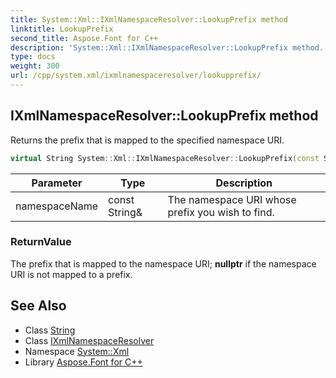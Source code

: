 ```yaml
---
title: System::Xml::IXmlNamespaceResolver::LookupPrefix method
linktitle: LookupPrefix
second_title: Aspose.Font for C++
description: 'System::Xml::IXmlNamespaceResolver::LookupPrefix method. Returns the prefix that is mapped to the specified namespace URI in C++.'
type: docs
weight: 300
url: /cpp/system.xml/ixmlnamespaceresolver/lookupprefix/
---
```

## IXmlNamespaceResolver::LookupPrefix method


Returns the prefix that is mapped to the specified namespace URI.

```cpp
virtual String System::Xml::IXmlNamespaceResolver::LookupPrefix(const String &namespaceName)=0
```


| Parameter | Type | Description |
| --- | --- | --- |
| namespaceName | const String\& | The namespace URI whose prefix you wish to find. |

### ReturnValue

The prefix that is mapped to the namespace URI; **nullptr** if the namespace URI is not mapped to a prefix.

## See Also

* Class [String](../../../system/string/)
* Class [IXmlNamespaceResolver](../)
* Namespace [System::Xml](../../)
* Library [Aspose.Font for C++](../../../)
